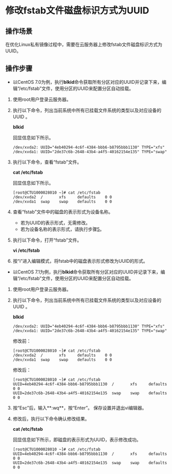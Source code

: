 # 修改fstab文件磁盘标识方式为UUID<a name="ims_01_0325"></a>

## 操作场景<a name="section2074321418513"></a>

在优化Linux私有镜像过程中，需要在云服务器上修改fstab文件磁盘标识方式为UUID。

## 操作步骤<a name="section60166277114746"></a>

-   以CentOS 7.0为例，执行**blkid**命令获取所有分区对应的UUID并记录下来，编辑“/etc/fstab”文件，使用分区的UUID来配置分区自动挂载。

1.  使用root用户登录云服务器。
2.  执行以下命令，列出当前系统中所有已挂载文件系统的类型以及对应设备的UUID 。

    **blkid**

    回显信息如下所示。

    ```
    /dev/xvda2: UUID="4eb40294-4c6f-4384-bbb6-b8795bbb1130" TYPE="xfs"  
    /dev/xvda1: UUID="2de37c6b-2648-43b4-a4f5-40162154e135" TYPE="swap"
    ```

3.  执行以下命令，查看“fstab”文件。

    **cat /etc/fstab**

    回显信息如下所示。

    ```
    [root@CTU1000028010 ~]# cat /etc/fstab  
    /dev/xvda2  /       xfs     defaults    0 0 
    /dev/xvda1  swap    swap    defaults    0 0     
    ```

4.  查看“fstab”文件中的磁盘的表示形式为设备名称。
    -   若为UUID的表示形式，无需修改。
    -   若为设备名称的表示形式，请执行步骤[5](#li63646666154817)。

5.  <a name="li63646666154817"></a>执行以下命令，打开“fstab”文件。

    **vi /etc/fstab**

6.  按“i”进入编辑模式，将fstab中的磁盘表示形式修改为UUID的形式。

-   以CentOS 7.1为例，执行**blkid**命令获取所有分区对应的UUID并记录下来，编辑“/etc/fstab”文件，使用分区的UUID来配置分区自动挂载。

1.  使用root用户登录云服务器。
2.  执行以下命令，列出当前系统中所有已挂载文件系统的类型以及对应设备的UUID 。

    **blkid**

    ```
    /dev/xvda2: UUID="4eb40294-4c6f-4384-bbb6-b8795bbb1130" TYPE="xfs" 
    /dev/xvda1: UUID="2de37c6b-2648-43b4-a4f5-40162154e135" TYPE="swap"
    ```

    修改前：

    ```
    [root@CTU1000028010 ~]# cat /etc/fstab 
    /dev/xvda2  /       xfs     defaults    0 0
    /dev/xvda1  swap    swap    defaults    0 0
    ```

    修改后：

    ```
    [root@CTU1000028010 ~]# cat /etc/fstab 
    UUID=4eb40294-4c6f-4384-bbb6-b8795bbb1130  /       xfs     defaults    0 0
    UUID=2de37c6b-2648-43b4-a4f5-40162154e135  swap    swap    defaults    0 0
    ```

3.  按“Esc”后，输入**:wq**，按“Enter”。 保存设置并退出vi编辑器。
4.  修改后，执行以下命令确认修改结果。

    **cat /etc/fstab**

    回显信息如下所示，即磁盘的表示形式为UUID，表示修改成功。

    ```
    [root@CTU1000028010 ~]# cat /etc/fstab  
    UUID=4eb40294-4c6f-4384-bbb6-b8795bbb1130  /       xfs     defaults    0 0 
    UUID=2de37c6b-2648-43b4-a4f5-40162154e135  swap    swap    defaults    0 0     
    ```


